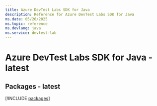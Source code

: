 ```yaml
---
title: Azure DevTest Labs SDK for Java
description: Reference for Azure DevTest Labs SDK for Java
ms.date: 05/26/2025
ms.topic: reference
ms.devlang: java
ms.service: devtest-lab
---
```

# Azure DevTest Labs SDK for Java - latest
## Packages - latest
[!INCLUDE [packages](devtest-labs-index.md)]